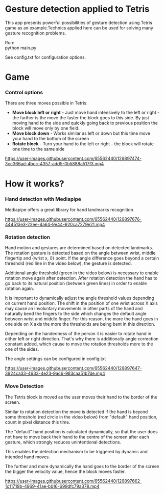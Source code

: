 # Gesture detection applied to Tetris

This app presents powerful possibilities of gesture detection using Tetris game as an example.Technics applied here can be used for solving many gesture recognition problems.

Run:<br>
python main.py

See config.txt for configuration options. 

# Game

### Control options
There are three moves possible in Tetris:
- **Move block left or right** - 
Just move hand intensively to the left or right - the further is the move the faster the block goes to this side. By just
  moving hand to the side and quickly going back to previous position the block will move only by one field.
- **Move block down** - 
Works similar as left or down but this time move your hand to the bottom of the screen
- **Rotate block** -
Turn your hand to the left or right - the block will rotate one time to the same side
  
https://user-images.githubusercontent.com/65562440/126897474-3cc366ad-4bcc-4357-add5-0b5888a517f3.mp4

# How it works?

### Hand detection with Mediapipe
Mediapipe offers a great library for hand landmarks recognition. 

https://user-images.githubusercontent.com/65562440/126897676-444513e3-22ee-4a64-9e44-920ca7279e21.mp4


### Rotation detection
Hand motion and gestures are determined based on detected landmarks. The rotation gesture is detected based on the angle 
between wrist, middle fingertip and {wrist x, 0} point. If the angle difference goes beyond a certain threshold (red line in the video below), 
the gesture is detected.

Additional angle threshold (green in the video below) is necessary to enable rotation move again after detection. 
After rotation detection the hand has to go back to its natural position (between green lines) in order to enable rotation again. 

It is important to dynamically adjust the angle threshold values depending on current hand position.
The shift in the position of one wrist across X axis may cause an involuntary movements in other parts of the hand and 
naturally bend the fingers to the side which changes the default angle between wrist and middle finger. For this reason,
the more the hand goes in one side on X axis the more the thresholds are being bent in this direction. 

Depending on the handedness of the person it is easier to rotate hand in either left or right direction. That's why there 
is additionally angle correction constant added, which cause to move the rotation thresholds more to the one of the sides.

The angle settings can be configured in config.txt

https://user-images.githubusercontent.com/65562440/126897647-3924ca33-4633-4e23-9ac6-983caa51b7de.mp4

### Move Detection
The Tetris block is moved as the user moves their hand to the border of the screen. 

Similar to rotation detection the move is detected if the hand is beyond some threshold (red circle in the video below) 
from "default" hand position, count in pixel distance this time. 

The "default" hand position is calculated dynamically, so that the user does not have to move back their hand to the 
centre of the screen after each gesture, which strongly reduces unintentional detections.

This enables the detection mechanism to be triggered by dynamic and intended hand moves.

The further and more dynamically the hand goes to the border of the screen the bigger the velocity value, hence the block moves faster.   

https://user-images.githubusercontent.com/65562440/126897662-1c11719b-4969-41ae-bb16-699dfc79a378.mp4




